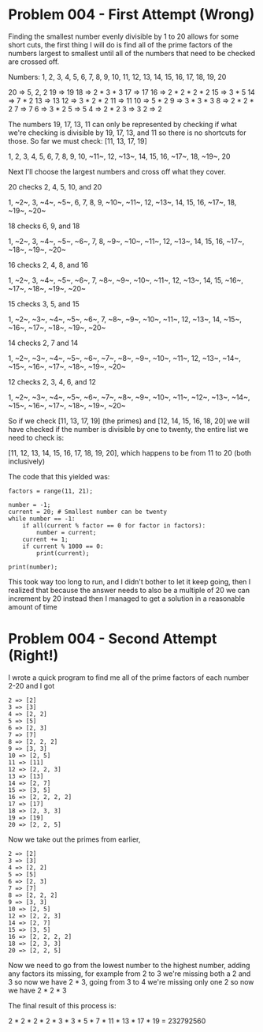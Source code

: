 Problem 004 - First Attempt (Wrong)
=============
Finding the smallest number evenly divisible by 1 to 20 allows for some short cuts, the first thing I will do is find all of the prime factors of the numbers largest to smallest until all of the numbers that need to be checked are crossed off.

Numbers:
1, 2, 3, 4, 5, 6, 7, 8, 9, 10, 11, 12, 13, 14, 15, 16, 17, 18, 19, 20

20 => 5, 2, 2
19 => 19
18 => 2 * 3 * 3
17 => 17
16 => 2 * 2 * 2 * 2
15 => 3 * 5
14 => 7 * 2
13 => 13
12 => 3 * 2 * 2
11 => 11
10 => 5 * 2
9 => 3 * 3 * 3
8 => 2 * 2 * 2
7 => 7
6 => 3 * 2
5 => 5
4 => 2 * 2
3 => 3
2 => 2

The numbers 19, 17, 13, 11 can only be represented by checking if what we're checking is divisible by 19, 17, 13, and 11 so there is no shortcuts for those. So far we must check: [11, 13, 17, 19]

1, 2, 3, 4, 5, 6, 7, 8, 9, 10, ~11~, 12, ~13~, 14, 15, 16, ~17~, 18, ~19~, 20

Next I'll choose the largest numbers and cross off what they cover.

20 checks 2, 4, 5, 10, and 20

1, ~2~, 3, ~4~, ~5~, 6, 7, 8, 9, ~10~, ~11~, 12, ~13~, 14, 15, 16, ~17~, 18, ~19~, ~20~

18 checks 6, 9, and 18

1, ~2~, 3, ~4~, ~5~, ~6~, 7, 8, ~9~, ~10~, ~11~, 12, ~13~, 14, 15, 16, ~17~, ~18~, ~19~, ~20~

16 checks 2, 4, 8, and 16

1, ~2~, 3, ~4~, ~5~, ~6~, 7, ~8~, ~9~, ~10~, ~11~, 12, ~13~, 14, 15, ~16~, ~17~, ~18~, ~19~, ~20~

15 checks 3, 5, and 15

1, ~2~, ~3~, ~4~, ~5~, ~6~, 7, ~8~, ~9~, ~10~, ~11~, 12, ~13~, 14, ~15~, ~16~, ~17~, ~18~, ~19~, ~20~

14 checks 2, 7 and 14

1, ~2~, ~3~, ~4~, ~5~, ~6~, ~7~, ~8~, ~9~, ~10~, ~11~, 12, ~13~, ~14~, ~15~, ~16~, ~17~, ~18~, ~19~, ~20~

12 checks 2, 3, 4, 6, and 12

1, ~2~, ~3~, ~4~, ~5~, ~6~, ~7~, ~8~, ~9~, ~10~, ~11~, ~12~, ~13~, ~14~, ~15~, ~16~, ~17~, ~18~, ~19~, ~20~

So if we check [11, 13, 17, 19] (the primes) and [12, 14, 15, 16, 18, 20] we will have checked if the number is divisible by one to twenty, the entire list we need to check is:

[11, 12, 13, 14, 15, 16, 17, 18, 19, 20], which happens to be from 11 to 20 (both inclusively)

The code that this yielded was:

```
factors = range(11, 21);

number = -1;
current = 20; # Smallest number can be twenty
while number == -1:
    if all(current % factor == 0 for factor in factors):
        number = current;
    current += 1;
    if current % 1000 == 0:
        print(current);

print(number);
```

This took way too long to run, and I didn't bother to let it keep going, then I realized that because the answer needs to also be a multiple of 20 we can increment by 20 instead then I managed to get a solution in a reasonable amount of time

Problem 004 - Second Attempt (Right!)
=============
I wrote a quick program to find me all of the prime factors of each number 2-20 and I got
```
2 => [2]
3 => [3]
4 => [2, 2]
5 => [5]
6 => [2, 3]
7 => [7]
8 => [2, 2, 2]
9 => [3, 3]
10 => [2, 5]
11 => [11]
12 => [2, 2, 3]
13 => [13]
14 => [2, 7]
15 => [3, 5]
16 => [2, 2, 2, 2]
17 => [17]
18 => [2, 3, 3]
19 => [19]
20 => [2, 2, 5]
```

Now we take out the primes from earlier,

```
2 => [2]
3 => [3]
4 => [2, 2]
5 => [5]
6 => [2, 3]
7 => [7]
8 => [2, 2, 2]
9 => [3, 3]
10 => [2, 5]
12 => [2, 2, 3]
14 => [2, 7]
15 => [3, 5]
16 => [2, 2, 2, 2]
18 => [2, 3, 3]
20 => [2, 2, 5]
```

Now we need to go from the lowest number to the highest number, adding any factors its missing, for example from 2 to 3 we're missing both a 2 and 3 so now we have 2 * 3, going from 3 to 4 we're missing only one 2 so now we have 2 * 2 * 3

The final result of this process is: 

2 * 2 * 2 * 2 * 3 * 3 * 5 * 7 * 11 * 13 * 17 * 19  = 232792560
